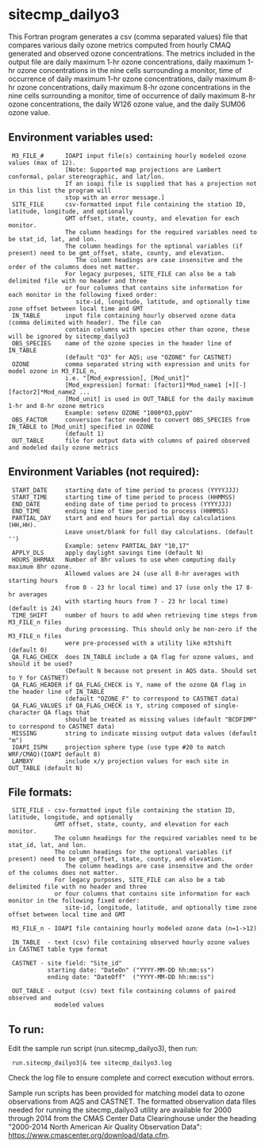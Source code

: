 sitecmp_dailyo3
========

This Fortran program generates a csv (comma separated values) file that compares various daily ozone metrics computed from hourly CMAQ generated and observed ozone concentrations. The metrics included in the output file are daily maximum 1-hr ozone concentrations, daily maximum 1-hr ozone concentrations in the nine cells surrounding a monitor, time of occurrence of daily maximum 1-hr ozone concentrations, daily maximum 8-hr ozone concentrations, daily maximum 8-hr ozone concentrations in the nine cells surrounding a monitor, time of occurrence of daily maximum 8-hr ozone concentrations, the daily W126 ozone value, and the daily SUM06 ozone value. 


## Environment variables used:
```
 M3_FILE_#      IOAPI input file(s) containing hourly modeled ozone values (max of 12). 
                [Note: Supported map projections are Lambert conformal, polar stereographic, and lat/lon.
                If an ioapi file is supplied that has a projection not in this list the program will 
                stop with an error message.]
 SITE_FILE      csv-formatted input file containing the station ID, latitude, longitude, and optionally 
                GMT offset, state, county, and elevation for each monitor.  
                The column headings for the required variables need to be stat_id, lat, and lon.
                The column headings for the optional variables (if present) need to be gmt_offset, state, county, and elevation.
	               The column headings are case insensitve and the order of the columns does not matter.
                For legacy purposes, SITE_FILE can also be a tab delimited file with no header and three 
                or four columns that contains site information for each monitor in the following fixed order:
	               site-id, longitude, latitude, and optionally time zone offset between local time and GMT
 IN_TABLE       input file containing hourly observed ozone data (comma delimited with header). The file can 
                contain columns with species other than ozone, these will be ignored by sitecmp_dailyo3
 OBS_SPECIES    name of the ozone species in the header line of IN_TABLE 
                (default "O3" for AQS; use "OZONE" for CASTNET)
 OZONE          comma separated string with expression and units for model ozone in M3_FILE_n,
                i.e. "[Mod_expression], [Mod_unit]"
                [Mod_expression] format: [factor1]*Mod_name1 [+][-] [factor2]*Mod_name2 ...
                [Mod_unit] is used in OUT_TABLE for the daily maximum 1-hr and 8-hr ozone metrics
                Example: setenv OZONE "1000*O3,ppbV"
 OBS_FACTOR     conversion factor needed to convert OBS_SPECIES from IN_TABLE to [Mod_unit] specified in OZONE 
                (default 1)
 OUT_TABLE      file for output data with columns of paired observed and modeled daily ozone metrics
```

## Environment Variables (not required):
```
 START_DATE     starting date of time period to process (YYYYJJJ)
 START_TIME     starting time of time period to process (HHMMSS)
 END_DATE       ending date of time period to process (YYYYJJJ)
 END_TIME       ending time of time period to process (HHMMSS)
 PARTIAL_DAY    start and end hours for partial day calculations (HH,HH). 
                Leave unset/blank for full day calculations. (default '')
                Example: setenv PARTIAL_DAY "10,17" 
 APPLY_DLS      apply daylight savings time (default N)
 HOURS_8HRMAX   Number of 8hr values to use when computing daily maximum 8hr ozone.
                Allowed values are 24 (use all 8-hr averages with starting hours 
                from 0 - 23 hr local time) and 17 (use only the 17 8-hr averages
                with starting hours from 7 - 23 hr local time) (default is 24)
 TIME_SHIFT     number of hours to add when retrieving time steps from M3_FILE_n files 
                during processing. This should only be non-zero if the M3_FILE_n files
                were pre-processed with a utility like m3tshift (default 0)
 QA_FLAG_CHECK  does IN_TABLE include a QA flag for ozone values, and should it be used? 
                (Default N because not present in AQS data. Should set to Y for CASTNET) 
 QA_FLAG_HEADER if QA_FLAG_CHECK is Y, name of the ozone QA flag in the header line of IN_TABLE 
                (default "OZONE_F" to correspond to CASTNET data)
 QA_FLAG_VALUES if QA_FLAG_CHECK is Y, string composed of single-character QA flags that 
                should be treated as missing values (default "BCDFIMP" to correspond to CASTNET data)
 MISSING        string to indicate missing output data values (default "m")
 IOAPI_ISPH     projection sphere type (use type #20 to match WRF/CMAQ)(IOAPI default 8)
 LAMBXY         include x/y projection values for each site in OUT_TABLE (default N)

```

## File formats:
```
 SITE_FILE - csv-formatted input file containing the station ID, latitude, longitude, and optionally 
             GMT offset, state, county, and elevation for each monitor.  
             The column headings for the required variables need to be stat_id, lat, and lon.
             The column headings for the optional variables (if present) need to be gmt_offset, state, county, and elevation.
	            The column headings are case insensitve and the order of the columns does not matter.
             For legacy purposes, SITE_FILE can also be a tab delimited file with no header and three 
             or four columns that contains site information for each monitor in the following fixed order:
	            site-id, longitude, latitude, and optionally time zone offset between local time and GMT
 
 M3_FILE_n - IOAPI file containing hourly modeled ozone data (n=1->12)
 
 IN_TABLE  - text (csv) file containing observed hourly ozone values in CASTNET table type format
 
 CASTNET - site field: "Site_id"
           starting date: "DateOn" ("YYYY-MM-DD hh:mm:ss")
           ending date: "DateOff"  ("YYYY-MM-DD hh:mm:ss")
 
 OUT_TABLE - output (csv) text file containing columns of paired observed and
             modeled values
```

## To run:
Edit the sample run script (run.sitecmp_dailyo3), then run:
```
 run.sitecmp_dailyo3|& tee sitecmp_dailyo3.log
```
Check the log file to ensure complete and correct execution without errors.

Sample run scripts has been provided for matching model data to ozone observations from AQS and CASTNET. The formatted observation data files needed for running the sitecmp_dailyo3 utility are available for 2000 through 2014 from the CMAS Center Data Clearinghouse under the heading "2000-2014 North American Air Quality Observation Data": https://www.cmascenter.org/download/data.cfm.

